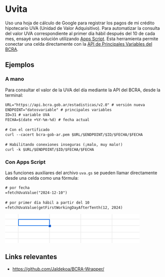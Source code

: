 # Uvita

Uso una hoja de cálculo de Google para registrar los pagos de mi
crédito hipotecario UVA (Unidad de Valor Adquisitivo). Para
automatizar la consulta del valor UVA correspondiente al primer día
hábil después del 10 de cada mes, ensayé una solución utilizando [Apps
Script](https://developers.google.com/apps-script?hl=es-419). Esta
herramienta permite conectar una celda directamente con la [API de
Principales Variables del
BCRA](https://www.bcra.gob.ar/Catalogo/apis.asp?fileName=principales-variables-v2&sectionName=Estad%EDsticas).

## Ejemplos

### A mano
Para consultar el valor de la UVA del día mediante la API del BCRA, desde la terminal:
``` shell
URL="https://api.bcra.gob.ar/estadisticas/v2.0" # versión nueva
ENDPOINT="datosvariable" # principales variables
ID=31 # variable UVA
FECHA=$(date +%Y-%m-%d) # fecha actual

# Con el certificado
curl --cacert bcra-gob-ar.pem $URL/$ENDPOINT/$ID/$FECHA/$FECHA

# Habilitando conexiones inseguras (¡malo, muy malo!)
curl -k $URL/$ENDPOINT/$ID/$FECHA/$FECHA
```

### Con Apps Script
Las funciones auxiliares del archivo `uva.gs` se pueden llamar
directamente desde una celda como una fórmula:
```
# por fecha
=fetchUvaValue("2024-12-10")

# por primer día hábil a partir del 10
=fetchUvaValue(getFirstWorkingDayAfterTenth(12, 2024)
```

![Ejemplo](./ejemplo.gif)

## Links relevantes

- https://github.com/Jaldekoa/BCRA-Wrapper/

